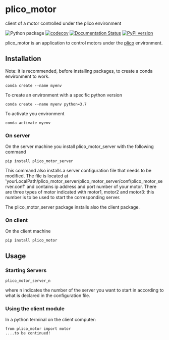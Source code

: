 # plico_motor
client of a motor controlled under the plico environment 


 ![Python package](https://github.com/ArcetriAdaptiveOptics/plico_motor/workflows/Python%20package/badge.svg)
 [![codecov](https://codecov.io/gh/ArcetriAdaptiveOptics/plico_motor/branch/main/graph/badge.svg?token=ApWOrs49uw)](https://codecov.io/gh/ArcetriAdaptiveOptics/plico_motor)
 [![Documentation Status](https://readthedocs.org/projects/plico_motor/badge/?version=latest)](https://plico_motor.readthedocs.io/en/latest/?badge=latest)
 [![PyPI version](https://badge.fury.io/py/plico-motor.svg)](https://badge.fury.io/py/plico-motor)


plico_motor is an application to control motors under the [plico][plico] environment.

[plico]: https://github.com/ArcetriAdaptiveOptics/plico


## Installation ##
Note: it is recommended, before installing packages, to create a conda environment to work.

```
conda create --name myenv
```

To create an environment with a specific python version

```
conda create --name myenv python=3.7
```

To activate you environment

```
conda activate myenv
```

### On server
On the server machine you install plico_motor_server with the following command

```
pip install plico_motor_server
```

This command also installs a server configuration file that needs to be modified. The file is located at 'yourLocalPath/plico_motor_server/plico_motor_server/conf/plico_motor_server.conf' and contains ip address 
and port number of your motor. There are three types of motor indicated with motor1, motor2 and motor3: this number is 
to be used to start the corresponding server.

The plico_motor_server package installs also the client package.

### On client
On the client machine

```
pip install plico_motor
```

## Usage

### Starting Servers
```
plico_motor_server_n
```
where n indicates the number of the server you want to start in according to what is declared in the configuration file.

### Using the client module 

In a python terminal on the client computer:

```
from plico_motor import motor
....to be continued!
```
